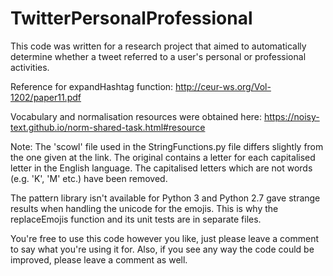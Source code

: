 # TwitterPersonalProfessional
This code was written for a research project that aimed to automatically determine whether a tweet referred to a user's personal or professional activities.

Reference for expandHashtag function: http://ceur-ws.org/Vol-1202/paper11.pdf

Vocabulary and normalisation resources were obtained here: https://noisy-text.github.io/norm-shared-task.html#resource

Note: The 'scowl' file used in the StringFunctions.py file differs slightly from the one given at the link. The original contains a letter for each capitalised letter in the English language. The capitalised letters which are not words (e.g. 'K', 'M' etc.) have been removed.

The pattern library isn't available for Python 3 and Python 2.7 gave strange results when handling the unicode for the emojis. This is why the replaceEmojis function and its unit tests are in separate files.

You're free to use this code however you like, just please leave a comment to say what you're using it for. Also, if you see any way the code could be improved, please leave a comment as well.
